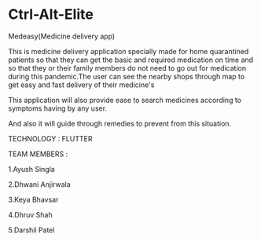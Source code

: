 # Ctrl-Alt-Elite

Medeasy(Medicine delivery app)

This is medicine delivery application specially made for home quarantined patients so that they can get the basic and required medication on time and so that they or their family members do not need to go out for medication during this pandemic.The user can see the nearby shops through map to get easy and fast delivery of their medicine's


This application will also provide ease to search medicines according to symptoms having by any user.


And also it will guide through remedies to prevent from this situation.

TECHNOLOGY : FLUTTER

TEAM MEMBERS : 

1.Ayush Singla


2.Dhwani Anjirwala


3.Keya Bhavsar


4.Dhruv Shah


5.Darshil Patel
